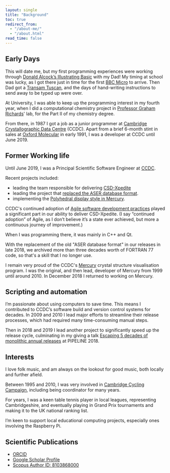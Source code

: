 ```yaml
---
layout: single
title: "Background"
toc: true
redirect_from:
  - "/about-me/"
  - "/about.html"
read_time: false
---
```


## Early Days

This will date me, but my first programming experiences were working through [Donald Alcock’s Illustrating Basic](http://www.computinghistory.org.uk/cgi/archive.pl?type=Books&platform=&author=Donald%20Alcock&publisher=&order=Publisher) with my Dad! My timing at school was lucky, as I got there just in time for the first [BBC Micro](http://en.wikipedia.org/wiki/BBC_Micro) to arrive. Then Dad got a [Transam Tuscan](http://www.computinghistory.org.uk/det/7010/Transam-Tuscan-S100/), and the days of hand-writing instructions to send away to be typed up were over.

At University, I was able to keep up the programming interest in my fourth year, when I did a computational chemistry project in [Professor Graham Richards](http://en.wikipedia.org/wiki/Graham_Richards)' lab, for the Part II of my chemistry degree.

From there, in 1987 I got a job as a junior programmer at [Cambridge Crystallographic Data Centre](http://www.ccdc.cam.ac.uk/) (CCDC). Apart from a brief 6-month stint in sales at [Oxford Molecular](http://www.isis-innovation.com/spinout/oxmol.html) in early 1991, I was a developer at CCDC until June 2019.

## Former Working life

Until June 2019, I was a Principal Scientific Software Engineer at [CCDC](http://www.ccdc.cam.ac.uk/).

Recent projects included:

* leading the team responsible for delivering [CSD-Xpedite](http://www.ccdc.cam.ac.uk/SUPPORTANDRESOURCES/Support/Pages/SupportSolution.aspx?supportsolutionid=304)
* leading the project that [replaced the ASER database format](https://www.ccdc.cam.ac.uk/Community/blog/2017-12-14-csd-release-2018/). 
* implementing the [Polyhedral display style in Mercury](https://www.ccdc.cam.ac.uk/Community/blog/greater-structural-insight-and-clearer-visualisation/). 

CCDC's continued adoption of [Agile software development practices](http://agilemanifesto.org/) played a significant part in our ability to deliver CSD-Xpedite. (I say “continued adoption” of Agile, as I don’t believe it’s a state ever achieved, but more a continuous journey of improvement.)

When I was programming there, it was mainly in C++ and Qt.

With the replacement of the old "ASER database format" in our releases in late 2018, we archived more than three decades worth of FORTRAN 77 code, so that's a skill that I no longer use.

I remain very proud of the CCDC's [Mercury](http://www.ccdc.cam.ac.uk/Solutions/CSDSystem/Pages/Mercury.aspx) crystal structure visualisation program. I was the original, and then lead, developer of Mercury from 1999 until around 2010. In December 2018 I returned to working on Mercury.

## Scripting and automation

I’m passionate about using computers to save time. This means I contributed to CCDC’s software build and version control systems for decades. In 2009 and 2010 I lead major efforts to streamline their release processes, which had required many time-consuming manual steps.

Then in 2018 and 2019 I lead another project to significantly speed up the release cycle, culminating in my giving a talk [Escaping 5 decades of monolithic annual releases](https://www.youtube.com/watch?v=dxXNvRvBzgM) at PIPELINE 2018.

## Interests

I love folk music, and am always on the lookout for good music, both locally and further afield.

Between 1995 and 2010, I was very involved in [Cambridge Cycling Campaign](http://www.camcycle.org.uk/), including being coordinator for many years.

For years, I was a keen table tennis player in local leagues, representing Cambridgeshire, and eventually playing in Grand Prix tournaments and making it to the UK national ranking list.

I’m keen to support local educational computing projects, especially ones involving the Raspberry Pi.

## Scientific Publications

* [ORCID](http://orcid.org/0000-0003-3664-8645)
* [Google Scholar Profile](http://scholar.google.co.uk/citations?user=CNekj-gAAAAJ)
* [Scopus Author ID: 8103868000](http://www.scopus.com/authid/detail.url?authorId=8103868000)
